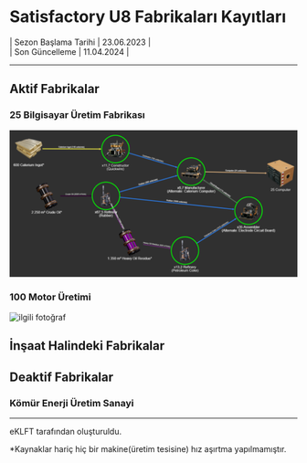 # Satisfactory U8 Fabrikaları Kayıtları

| Sezon Başlama Tarihi | 23.06.2023 |  
| Son Güncelleme | 11.04.2024 |

---

## Aktif Fabrikalar

### 25 Bilgisayar Üretim Fabrikası

![ilgili fotoğraf](/assets/25-Bilgisayar-Uretimi.png)

### 100 Motor Üretimi

![ilgili fotoğraf](/assets/100%20Motor%20Üretimi.png)

## İnşaat Halindeki Fabrikalar

## Deaktif Fabrikalar

### Kömür Enerji Üretim Sanayi

---

eKLFT tarafından oluşturuldu.

*Kaynaklar hariç hiç bir makine(üretim tesisine) hız aşırtma yapılmamıştır.
